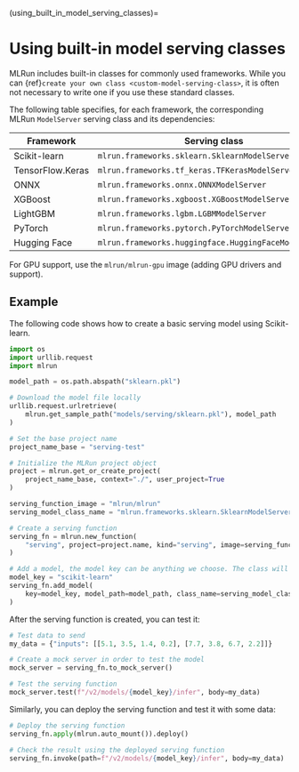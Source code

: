 (using_built_in_model_serving_classes)=
# Using built-in model serving classes

MLRun includes built-in classes for commonly used frameworks. While you can {ref}`create your own class <custom-model-serving-class>`, 
it is often not necessary to write one if you use these standard classes.

The following table specifies, for each framework, the corresponding MLRun `ModelServer` serving class and its dependencies:

| Framework        | Serving class                                         | Dependencies |
|------------------|-------------------------------------------------------|--------------|
| Scikit-learn     | `mlrun.frameworks.sklearn.SklearnModelServer`         | scikit-learn |
| TensorFlow.Keras | `mlrun.frameworks.tf_keras.TFKerasModelServer`        | tensorflow   |
| ONNX             | `mlrun.frameworks.onnx.ONNXModelServer`               | onnxruntime  |
| XGBoost          | `mlrun.frameworks.xgboost.XGBoostModelServer`         | xgboost      |
| LightGBM         | `mlrun.frameworks.lgbm.LGBMModelServer`               | lightgbm     |
| PyTorch          | `mlrun.frameworks.pytorch.PyTorchModelServer`         | torch        |
| Hugging Face     | `mlrun.frameworks.huggingface.HuggingFaceModelServer` | transformers |

For GPU support, use the `mlrun/mlrun-gpu` image (adding GPU drivers and support).

## Example

The following code shows how to create a basic serving model using Scikit-learn.

``` python
import os
import urllib.request
import mlrun

model_path = os.path.abspath("sklearn.pkl")

# Download the model file locally
urllib.request.urlretrieve(
    mlrun.get_sample_path("models/serving/sklearn.pkl"), model_path
)

# Set the base project name
project_name_base = "serving-test"

# Initialize the MLRun project object
project = mlrun.get_or_create_project(
    project_name_base, context="./", user_project=True
)

serving_function_image = "mlrun/mlrun"
serving_model_class_name = "mlrun.frameworks.sklearn.SklearnModelServer"

# Create a serving function
serving_fn = mlrun.new_function(
    "serving", project=project.name, kind="serving", image=serving_function_image
)

# Add a model, the model key can be anything we choose. The class will be the built-in scikit-learn model server class
model_key = "scikit-learn"
serving_fn.add_model(
    key=model_key, model_path=model_path, class_name=serving_model_class_name
)
```

After the serving function is created, you can test it:

``` python
# Test data to send
my_data = {"inputs": [[5.1, 3.5, 1.4, 0.2], [7.7, 3.8, 6.7, 2.2]]}

# Create a mock server in order to test the model
mock_server = serving_fn.to_mock_server()

# Test the serving function
mock_server.test(f"/v2/models/{model_key}/infer", body=my_data)
```

Similarly, you can deploy the serving function and test it with some data:

``` python
# Deploy the serving function
serving_fn.apply(mlrun.auto_mount()).deploy()

# Check the result using the deployed serving function
serving_fn.invoke(path=f"/v2/models/{model_key}/infer", body=my_data)
```